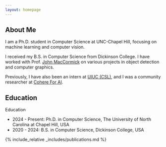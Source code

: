 ```yaml
---
layout: homepage
---
```


## About Me

I am a Ph.D. student in Computer Science at UNC-Chapel Hill, focusing on machine learning and computer vision.

I received my B.S. in Computer Science from Dickinson College. I have worked with Prof. [John MacCormick](https://www.dickinson.edu/johnmaccormick) on various projects in object detection and computer graphics.

Previously, I have also been an intern at [UIUC (CSL)](https://www.google.com/url?sa=t&rct=j&q=&esrc=s&source=web&cd=&ved=2ahUKEwj3tPnMnI2HAxV0sFYBHTMuAWEQFnoECBUQAQ&url=https%3A%2F%2Fcsl.illinois.edu%2F&usg=AOvVaw0a-D2sSwd5gmnFZF-nLhNW&opi=89978449), and I was a community researcher at [Cohere For AI](https://cohere.com/research).

## Education
Education
- 2024 - Present: Ph.D. in Computer Science, The University of North Carolina at Chapel Hill, USA
- 2020 - 2024: B.S. in Computer Science, Dickinson College, USA

<!-- ## Research Interests

- **Computer Vision:** image recognition, image generation, video captioning
- **Machine Learning:** meta-learning, incremental learning, transfer learning -->

<!-- ## News

- **[Feb. 2020]** Our paper about incremental learning is accepted to CVPR 2020.
- **[Feb. 2020]** We will host the ACM Multimedia Asia 2020 conference in Singapore!
- **[Sept. 2019]** Our paper about few-shot learning is accepted to NeurIPS 2019.
- **[Mar. 2019]** Our paper about few-shot learning is accepted to CVPR 2019. -->

{% include_relative _includes/publications.md %}

<!-- {% include_relative _includes/services.md %} -->
